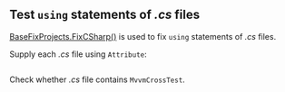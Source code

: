 ## Test `using` statements of *.cs* files

[BaseFixProjects.FixCSharp()](./../../Code/2.%20Fix%20Common%20Issues/1.%20Fix%20CSharp.md#fix-using-statements "Fix using statements of .cs files.") is used to fix `using` statements of *.cs* files.

Supply each *.cs* file using `Attribute`:

```cs --region "Find all .cs files Path" --source-file .\..\..\..\..\MvvmCross.Template.Test\Data\CSharpFilesAttribute.cs --project .\..\..\..\..\MvvmCross.Template.Test\MvvmCross.Template.Test.csproj
```


Check whether *.cs* file contains `MvvmCrossTest`.

```cs --region "Fix Usings" --source-file .\..\..\..\..\MvvmCross.Template.Test\BaseFixProjectsShould.cs --project .\..\..\..\..\MvvmCross.Template.Test\MvvmCross.Template.Test.csproj
```